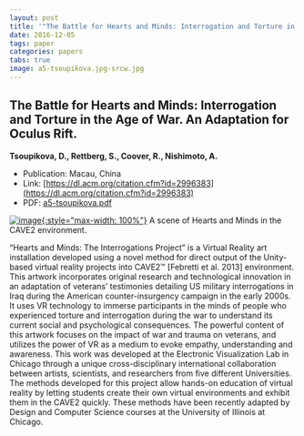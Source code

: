```yaml
---
layout: post
title: '"The Battle for Hearts and Minds: Interrogation and Torture in the Age of War. An Adaptation for Oculus Rift."'
date: 2016-12-05
tags: paper
categories: papers
tabs: true
image: a5-tsoupikova.jpg-srcw.jpg
---
```


## The Battle for Hearts and Minds: Interrogation and Torture in the Age of War. An Adaptation for Oculus Rift.
**Tsoupikova, D., Rettberg, S., Coover, R., Nishimoto, A.**
- Publication: Macau, China
- Link: [https://dl.acm.org/citation.cfm?id=2996383](https://dl.acm.org/citation.cfm?id=2996383)
- PDF: [a5-tsoupikova.pdf](/documents/a5-tsoupikova.pdf)


[![image](https://www.evl.uic.edu/output/originals/a5-tsoupikova.jpg-srcw.jpg){:style="max-width: 100%"}](https://www.evl.uic.edu/output/originals/a5-tsoupikova.jpg-srcw.jpg)
A scene of Hearts and Minds in the CAVE2 environment.

&ldquo;Hearts and Minds: The Interrogations Project&rdquo; is a Virtual Reality art installation developed using a novel method for direct output of the Unity-based virtual reality projects into CAVE2&trade; [Febretti et al. 2013] environment. This artwork incorporates original research and technological innovation in an adaptation of veterans&rsquo; testimonies detailing US military interrogations in Iraq during the American counter-insurgency campaign in the early 2000s. It uses VR technology to immerse participants in the minds of people who experienced torture and interrogation during the war to understand its current social and psychological consequences. The powerful content of this artwork focuses on the impact of war and trauma on veterans, and utilizes the power of VR as a medium to evoke empathy, understanding and awareness. This work was developed at the Electronic Visualization Lab in Chicago through a unique cross-disciplinary international collaboration between artists, scientists, and researchers from five different Universities. The methods developed for this project allow hands-on education of virtual reality by letting students create their own virtual environments and exhibit them in the CAVE2 quickly. These methods have been recently adapted by Design and Computer Science courses at the University of Illinois at Chicago.